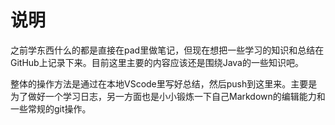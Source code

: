 
# 说明
之前学东西什么的都是直接在pad里做笔记，但现在想把一些学习的知识和总结在GitHub上记录下来。目前这里主要的内容应该还是围绕Java的一些知识吧。

整体的操作方法是通过在本地VScode里写好总结，然后push到这里来。主要是为了做好一个学习日志，另一方面也是小小锻炼一下自己Markdown的编辑能力和一些常规的git操作。

